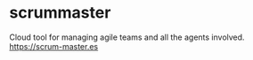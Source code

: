 # scrummaster
Cloud tool for managing agile teams and all the agents involved.
https://scrum-master.es
